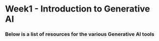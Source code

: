 # Week1 - Introduction to Generative AI

### Below is a list of resources for the various Generative AI tools



